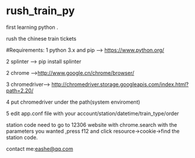 # rush_train_py

first learning python .

rush the chinese train tickets

#Requirements:
1 python 3.x and pip --> https://www.python.org/

2 splinter --> pip install splinter

2 chrome -->http://www.google.cn/chrome/browser/

3 chromedriver--> http://chromedriver.storage.googleapis.com/index.html?path=2.20/

4 put chromedriver under the path(system enviroment)

5 edit app.conf file with your account/station/datetime/train_type/order

station  code need to go to 12306 website with chrome.search with the parameters you wanted  ,press f12 and click resource->cookie->find the station code.

contact me:eashe@qq.com
